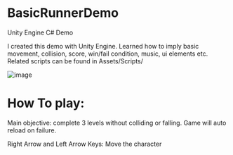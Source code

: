 # BasicRunnerDemo
Unity Engine C# Demo

I created this demo with Unity Engine. Learned how to imply basic movement, collision, score, win/fail condition, music, ui elements etc.
Related scripts can be found in Assets/Scripts/


![image](https://github.com/Umutcagricaglar/BasicRunnerDemo/assets/134336718/c1d689da-b241-4220-8d4b-10430ec54ab1)

# How To play:

Main objective: complete 3 levels without colliding or falling.
Game will auto reload on failure.

Right Arrow and Left Arrow Keys: Move the character

